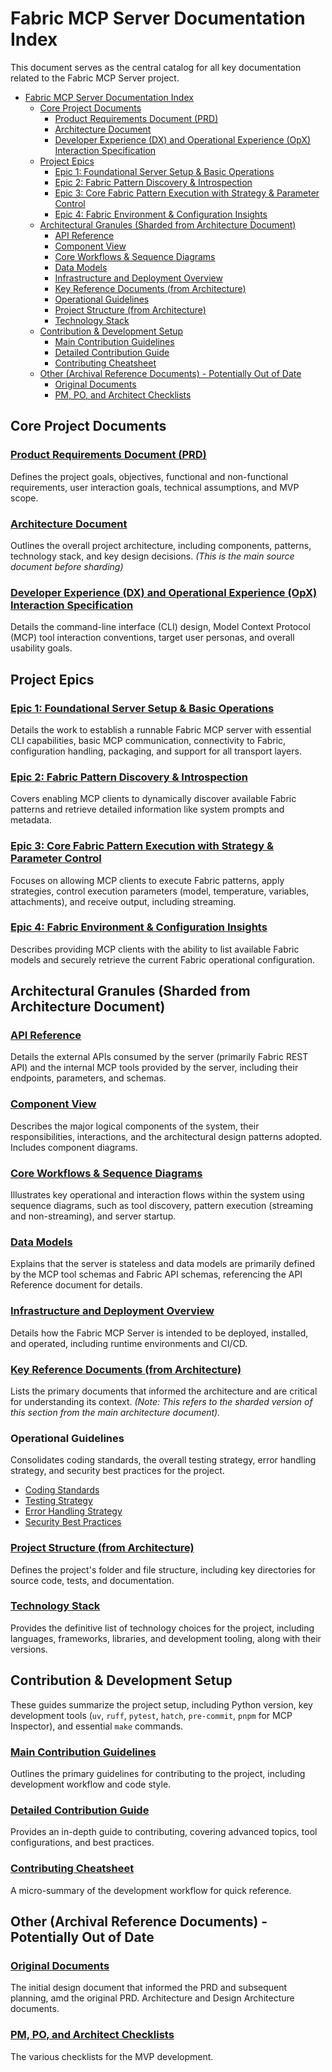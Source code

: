 # Fabric MCP Server Documentation Index

This document serves as the central catalog for all key documentation related to the Fabric MCP Server project.

- [Fabric MCP Server Documentation Index](#fabric-mcp-server-documentation-index)
  - [Core Project Documents](#core-project-documents)
    - [Product Requirements Document (PRD)](#product-requirements-document-prd)
    - [Architecture Document](#architecture-document)
    - [Developer Experience (DX) and Operational Experience (OpX) Interaction Specification](#developer-experience-dx-and-operational-experience-opx-interaction-specification)
  - [Project Epics](#project-epics)
    - [Epic 1: Foundational Server Setup \& Basic Operations](#epic-1-foundational-server-setup--basic-operations)
    - [Epic 2: Fabric Pattern Discovery \& Introspection](#epic-2-fabric-pattern-discovery--introspection)
    - [Epic 3: Core Fabric Pattern Execution with Strategy \& Parameter Control](#epic-3-core-fabric-pattern-execution-with-strategy--parameter-control)
    - [Epic 4: Fabric Environment \& Configuration Insights](#epic-4-fabric-environment--configuration-insights)
  - [Architectural Granules (Sharded from Architecture Document)](#architectural-granules-sharded-from-architecture-document)
    - [API Reference](#api-reference)
    - [Component View](#component-view)
    - [Core Workflows \& Sequence Diagrams](#core-workflows--sequence-diagrams)
    - [Data Models](#data-models)
    - [Infrastructure and Deployment Overview](#infrastructure-and-deployment-overview)
    - [Key Reference Documents (from Architecture)](#key-reference-documents-from-architecture)
    - [Operational Guidelines](#operational-guidelines)
    - [Project Structure (from Architecture)](#project-structure-from-architecture)
    - [Technology Stack](#technology-stack)
  - [Contribution \& Development Setup](#contribution--development-setup)
    - [Main Contribution Guidelines](#main-contribution-guidelines)
    - [Detailed Contribution Guide](#detailed-contribution-guide)
    - [Contributing Cheatsheet](#contributing-cheatsheet)
  - [Other (Archival Reference Documents) - Potentially Out of Date](#other-archival-reference-documents---potentially-out-of-date)
    - [Original Documents](#original-documents)
    - [PM, PO, and Architect Checklists](#pm-po-and-architect-checklists)

## Core Project Documents

### [Product Requirements Document (PRD)](./PRD/index.md)

Defines the project goals, objectives, functional and non-functional requirements, user interaction goals, technical assumptions, and MVP scope.

### [Architecture Document](./architecture/index.md)

Outlines the overall project architecture, including components, patterns, technology stack, and key design decisions. *(This is the main source document before sharding)*

### [Developer Experience (DX) and Operational Experience (OpX) Interaction Specification](./design-architecture/index.md)

Details the command-line interface (CLI) design, Model Context Protocol (MCP) tool interaction conventions, target user personas, and overall usability goals.

## Project Epics

### [Epic 1: Foundational Server Setup & Basic Operations](./PRD/epic-overview/epic-1-foundational-server-setup-basic-operations.md)

Details the work to establish a runnable Fabric MCP server with essential CLI capabilities, basic MCP communication, connectivity to Fabric, configuration handling, packaging, and support for all transport layers.

### [Epic 2: Fabric Pattern Discovery & Introspection](./PRD/epic-overview/epic-2-fabric-pattern-discovery-introspection.md)

Covers enabling MCP clients to dynamically discover available Fabric patterns and retrieve detailed information like system prompts and metadata.

### [Epic 3: Core Fabric Pattern Execution with Strategy & Parameter Control](./PRD/epic-overview/epic-3-core-fabric-pattern-execution-with-strategy-parameter-control.md)

Focuses on allowing MCP clients to execute Fabric patterns, apply strategies, control execution parameters (model, temperature, variables, attachments), and receive output, including streaming.

### [Epic 4: Fabric Environment & Configuration Insights](./PRD/epic-overview/epic-4-fabric-environment-configuration-insights.md)

Describes providing MCP clients with the ability to list available Fabric models and securely retrieve the current Fabric operational configuration.

## Architectural Granules (Sharded from Architecture Document)

### [API Reference](./architecture/api-reference.md)

Details the external APIs consumed by the server (primarily Fabric REST API) and the internal MCP tools provided by the server, including their endpoints, parameters, and schemas.

### [Component View](./architecture/component-view.md)

Describes the major logical components of the system, their responsibilities, interactions, and the architectural design patterns adopted. Includes component diagrams.

### [Core Workflows & Sequence Diagrams](./architecture/core-workflow-sequence-diagrams.md)

Illustrates key operational and interaction flows within the system using sequence diagrams, such as tool discovery, pattern execution (streaming and non-streaming), and server startup.

### [Data Models](./architecture/data-models.md)

Explains that the server is stateless and data models are primarily defined by the MCP tool schemas and Fabric API schemas, referencing the API Reference document for details.

### [Infrastructure and Deployment Overview](./architecture/infrastructure-and-deployment-overview.md)

Details how the Fabric MCP Server is intended to be deployed, installed, and operated, including runtime environments and CI/CD.

### [Key Reference Documents (from Architecture)](./PRD/6-key-reference-documents.md)

Lists the primary documents that informed the architecture and are critical for understanding its context. *(Note: This refers to the sharded version of this section from the main architecture document).*

### Operational Guidelines

Consolidates coding standards, the overall testing strategy, error handling strategy, and security best practices for the project.

- [Coding Standards](./architecture/coding-standards.md)
- [Testing Strategy](./architecture/overall-testing-strategy.md)
- [Error Handling Strategy](./architecture/error-handling-strategy.md)
- [Security Best Practices](./architecture/security-best-practices.md)

### [Project Structure (from Architecture)](./architecture/project-structure.md)

Defines the project's folder and file structure, including key directories for source code, tests, and documentation.

### [Technology Stack](./architecture/definitive-tech-stack-selections.md)

Provides the definitive list of technology choices for the project, including languages, frameworks, libraries, and development tooling, along with their versions.

## Contribution & Development Setup

These guides summarize the project setup, including Python version, key development tools (`uv`, `ruff`, `pytest`, `hatch`, `pre-commit`, `pnpm` for MCP Inspector), and essential `make` commands.

### [Main Contribution Guidelines](./contributing.md)

Outlines the primary guidelines for contributing to the project, including development workflow and code style.

### [Detailed Contribution Guide](./contributing-detailed.md)

Provides an in-depth guide to contributing, covering advanced topics, tool configurations, and best practices.

### [Contributing Cheatsheet](./contributing-cheatsheet.md)

A micro-summary of the development workflow for quick reference.

## Other (Archival Reference Documents) - Potentially Out of Date

### [Original Documents](./source/index.md)

The initial design document that informed the PRD and subsequent planning, amd the original PRD. Architecture and Design Architecture documents.

### [PM, PO, and Architect Checklists](./checklists/index.md)

The various checklists for the MVP development.
